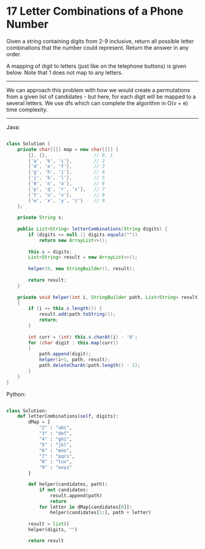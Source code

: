 # 17 Letter Combinations of a Phone Number

Given a string containing digits from 2-9 inclusive, return all possible letter
combinations that the number could represent. Return the answer in any order.

A mapping of digit to letters (just like on the telephone buttons) is given
below. Note that 1 does not map to any letters.

---

We can approach this problem with how we would create a permutations from
a given list of candidates - but here, for each digit will be mapped to
a several letters. We use dfs which can complete the algorithm in O(v + e) time
complexity.

---

Java:

```java

class Solution {
    private char[][] map = new char[][] {
        {}, {},                 // 0, 1
        {'a', 'b', 'c'},        // 2
        {'d', 'e', 'f'},        // 3
        {'g', 'h', 'i'},        // 4
        {'j', 'k', 'l'},        // 5
        {'m', 'n', 'o'},        // 6
        {'p', 'q', 'r', 's'},   // 7
        {'t', 'u', 'v'},        // 8
        {'w', 'x', 'y', 'z'}    // 9
    };
    
    private String s;
    
    public List<String> letterCombinations(String digits) {
        if (digits == null || digits.equals(""))
            return new ArrayList<>();
        
        this.s = digits;
        List<String> result = new ArrayList<>();
        
        helper(0, new StringBuilder(), result);
        
        return result;
    }
    
    private void helper(int i, StringBuilder path, List<String> result)
    {
        if (i >= this.s.length()) {
            result.add(path.toString());
            return;
        }
        
        int curr = (int) this.s.charAt(i) - '0';
        for (char digit : this.map[curr])
        {
            path.append(digit);
            helper(i+1, path, result);
            path.deleteCharAt(path.length() - 1);
        }
    }
}

```

Python:

```python

class Solution:
    def letterCombinations(self, digits):
        dMap = {
            "2" : "abc",
            "3" : "def",
            "4" : "ghi",
            "5" : "jkl",
            "6" : "mno",
            "7" : "pqrs",
            "8" : "tuv",
            "9" : "wxyz"
        }

        def helper(candidates, path):
            if not candidates:
                result.append(path)
                return
            for letter in dMap[candidates[0]]:
                helper(candidates[1:], path + letter)
        
        result = list()
        helper(digits, "")

        return result
```
